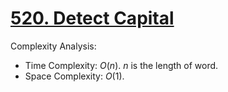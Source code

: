 # [520. Detect Capital](https://leetcode.com/problems/detect-capital/)


Complexity Analysis:

- Time Complexity: $O(n)$. $n$ is the length of word.
- Space Complexity: $O(1)$.
